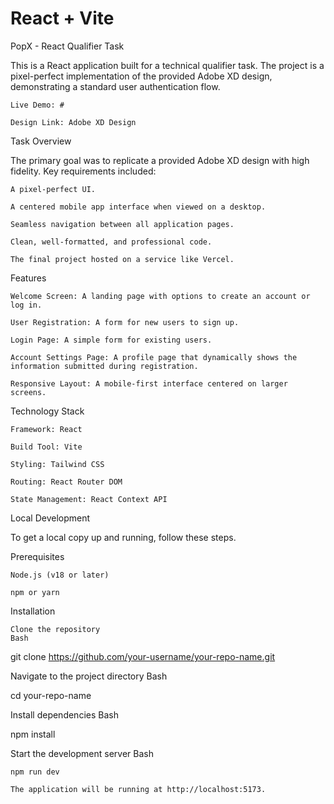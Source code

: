# React + Vite

PopX - React Qualifier Task

This is a React application built for a technical qualifier task. The project is a pixel-perfect implementation of the provided Adobe XD design, demonstrating a standard user authentication flow.

    Live Demo: #

    Design Link: Adobe XD Design


Task Overview

The primary goal was to replicate a provided Adobe XD design with high fidelity. Key requirements included:

    A pixel-perfect UI.

    A centered mobile app interface when viewed on a desktop.

    Seamless navigation between all application pages.

    Clean, well-formatted, and professional code.

    The final project hosted on a service like Vercel.

Features

    Welcome Screen: A landing page with options to create an account or log in.

    User Registration: A form for new users to sign up.

    Login Page: A simple form for existing users.

    Account Settings Page: A profile page that dynamically shows the information submitted during registration.

    Responsive Layout: A mobile-first interface centered on larger screens.

Technology Stack

    Framework: React

    Build Tool: Vite

    Styling: Tailwind CSS

    Routing: React Router DOM

    State Management: React Context API

Local Development

To get a local copy up and running, follow these steps.

Prerequisites

    Node.js (v18 or later)

    npm or yarn

Installation

    Clone the repository
    Bash

git clone https://github.com/your-username/your-repo-name.git

Navigate to the project directory
Bash

cd your-repo-name

Install dependencies
Bash

npm install

Start the development server
Bash

    npm run dev

    The application will be running at http://localhost:5173.
